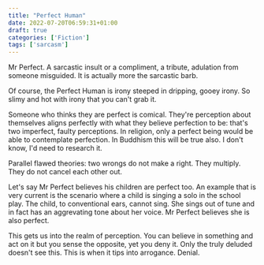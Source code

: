 ```yaml
---
title: "Perfect Human"
date: 2022-07-20T06:59:31+01:00
draft: true
categories: ['Fiction']
tags: ['sarcasm']
---
```


Mr Perfect. A sarcastic insult or a compliment, a tribute, adulation from someone misguided. It is actually more the sarcastic barb.

Of course, the Perfect Human is irony steeped in dripping, gooey irony. So slimy and hot with irony that you can't grab it.

Someone who thinks they are perfect is comical. They're perception about themselves aligns perfectly with what they believe perfection to be: that's two imperfect, faulty perceptions. In religion, only a perfect being would be able to contemplate perfection. In Buddhism this will be true also. I don't know, I'd need to research it.

Parallel flawed theories: two wrongs do not make a right. They multiply. They do not cancel each other out.

Let's say Mr Perfect believes his children are perfect too. An example that is very current is the scenario where a child is singing a solo in the school play. The child, to conventional ears, cannot sing. She sings out of tune and in fact has an aggrevating tone about her voice. Mr Perfect believes she is also perfect.

This gets us into the realm of perception. You can believe in something and act on it but you sense the opposite, yet you deny it. Only the truly deluded doesn't see this. This is when it tips into arrogance. Denial.
